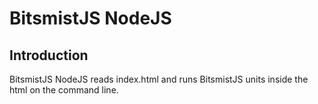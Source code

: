 # BitsmistJS NodeJS

## Introduction

BitsmistJS NodeJS reads index.html and runs BitsmistJS units inside the html on the command line.
